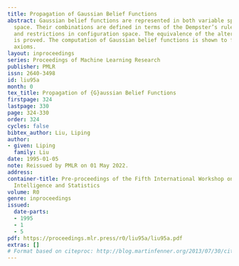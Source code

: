```yaml
---
title: Propagation of Gaussian Belief Functions
abstract: Gaussian belief functions are represented in both variable space and configuration
  space. Their combinations are defined in terms of the Dempster’s rule, sweep operators,
  and restrictions in configuration space. The equivalence of the alternative definitions
  is proved. The computation of Gaussian belief functions is shown to follow the Shafer-Shenoy
  axioms.
layout: inproceedings
series: Proceedings of Machine Learning Research
publisher: PMLR
issn: 2640-3498
id: liu95a
month: 0
tex_title: Propagation of {G}aussian Belief Functions
firstpage: 324
lastpage: 330
page: 324-330
order: 324
cycles: false
bibtex_author: Liu, Liping
author:
- given: Liping
  family: Liu
date: 1995-01-05
note: Reissued by PMLR on 01 May 2022.
address:
container-title: Pre-proceedings of the Fifth International Workshop on Artificial
  Intelligence and Statistics
volume: R0
genre: inproceedings
issued:
  date-parts:
  - 1995
  - 1
  - 5
pdf: https://proceedings.mlr.press/r0/liu95a/liu95a.pdf
extras: []
# Format based on citeproc: http://blog.martinfenner.org/2013/07/30/citeproc-yaml-for-bibliographies/
---
```

